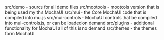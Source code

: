 src/demo         - source for all demo files
src/mootools     - mootools version that is being used my this MochaUI
src/mui          - the Core MochaUI code that is compiled into mui.js
src/mui-controls - MochaUI controls that be compiled into mui-controls.js, or can be loaded on demand
src/plugins      - additional functionality for MochaUI all of this is no demand
src/themes       - the themes form MochaUI
